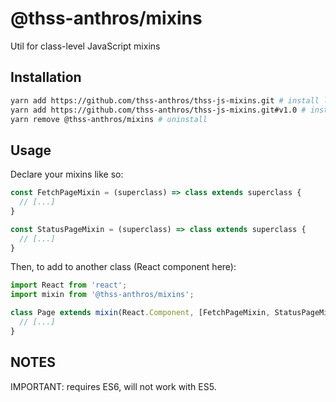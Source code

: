 # @thss-anthros/mixins

Util for class-level JavaScript mixins

## Installation

```bash
yarn add https://github.com/thss-anthros/thss-js-mixins.git # install latest
yarn add https://github.com/thss-anthros/thss-js-mixins.git#v1.0 # install version 1.0
yarn remove @thss-anthros/mixins # uninstall
```

## Usage

Declare your mixins like so:

```js
const FetchPageMixin = (superclass) => class extends superclass {
  // [...]
}

const StatusPageMixin = (superclass) => class extends superclass {
  // [...]
}
```

Then, to add to another class (React component here):

```js
import React from 'react';
import mixin from '@thss-anthros/mixins';

class Page extends mixin(React.Component, [FetchPageMixin, StatusPageMixin]) {
  // [...]
}
```

## NOTES

IMPORTANT: requires ES6, will not work with ES5.



